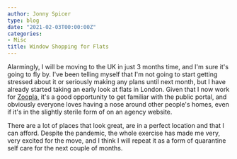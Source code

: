 ```yaml
---
author: Jonny Spicer
type: blog
date: "2021-02-03T00:00:00Z"
categories:
- Misc
title: Window Shopping for Flats
---
```

Alarmingly, I will be moving to the UK in just 3 months time, and I'm sure it's going to fly by. I've been telling myself that I'm not going to start getting stressed about it or
seriously making any plans until next month, but I have already started taking an early look at flats in London. Given that I now work for [Zoopla,](https://zoopla.co.uk) it's a good opportunity to get familiar with the public portal, and obviously everyone loves having a nose around other people's homes, even if it's in the
slightly sterile form of on an agency website.

There are a lot of places that look great, are in a perfect location and that I can afford. Despite the pandemic, the whole exercise has made me very, very excited for the move, and I
think I will repeat it as a form of quarantine self care for the next couple of months.
